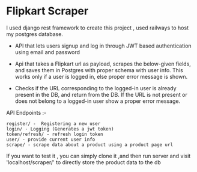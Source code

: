 # Flipkart Scraper

I used django rest framework to create this project , used railways to host my postgres database.

- API that lets users signup and log in through JWT based authentication using email and password

- Api that takes a Flipkart url as payload, scrapes the below-given
fields, and saves them in Postgres with proper schema with user info. This works only if a user is logged in, else proper error message is shown.

- Checks if the URL corresponding to the logged-in user is already present in the DB, and return from the DB. If the URL is not present or does not belong to a logged-in user show a proper error message.


API Endpoints :- 

    register/ -  Registering a new user
    login/ - Logging (Generates a jwt token)
    token/refresh/ - refresh login token
    user/ - provide current user info 
    scrape/ - scrape data about a product using a product page url



If you want to test it , you can simply clone it ,and then run server and visit 'localhost/scraper/' to directly store the product data to the db
